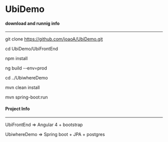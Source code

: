 # UbiDemo


#### download and runnig info
---

git clone https://github.com/joaoA/UbiDemo.git

cd UbiDemo/UbiFrontEnd

npm install

ng build --env=prod

cd ../UbiwhereDemo

mvn clean install

mvn spring-boot:run




#### Project Info
---

UbiFrontEnd  => Angular 4 + bootstrap

UbiwhereDemo => Spring boot + JPA + postgres





